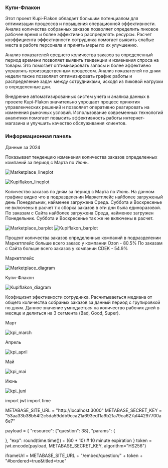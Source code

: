 <h3>Купи-Флакон</h3>

Этот проект Kupi-Flakon обладает большим потенциалом для оптимизации процессов и повышения операционной эффективности. Анализ количества собранных заказов позволяет определить пиковое рабочее время и более эффективно распределять ресурсы. Расчет коэффициента эффективности сотрудника помогает выявить слабые места в работе персонала и принять меры по их улучшению.

Анализ показателей среднего количества заказов за определенный период времени позволяет выявить тенденции и изменения спроса на товары. Это помогает оптимизировать запасы и более эффективно управлять производственным процессом. Анализ показателей по дням недели также позволяет оптимизировать график работы и распределение задач между сотрудниками, исходя из пиковой нагрузки в определенные дни.

Внедрение автоматизированных систем учета и анализа данных в проекте Kupi-Flakon значительно упрощает процесс принятия управленческих решений и позволяет оперативно реагировать на изменения рыночных условий. Использование современных технологий аналитики помогает повысить эффективность работы интернет-магазина и улучшить качество обслуживания клиентов.

<h3>Информационная панель</h3>

Данные за 2024

Показывает тенденцию изменения количества заказов определенных компаний за период с Марта по Июнь.

![Marketplace_lineplot](https://github.com/maxtyrsa/kupiflakon/blob/main/dashbord/Маркетплейс-12.06.2024,%2023_48_10.png?raw=true)

![Kupiflakon_lineplot](https://github.com/maxtyrsa/kupiflakon/blob/main/dashbord/Купи-Флакон-12.06.2024,%2023_48_49.png?raw=true)

Количество заказов по дням за период с Марта по Июнь. На данном графике видно что в подразделении Маркетплейс найболее загруженый день Понедельник, найменее загружена Среда. Суббота и Воскресенье не включены в расчет т.к сборка заказов в эти дни была единоразовой.
По заказам с Сайта найболее загружена Среда, найменее загружен Понедельник. Суббота и Воскресенье так же не включены в расчет.

![Marketplace_barplot](https://github.com/maxtyrsa/kupiflakon/blob/main/dashbord/День%20MP-12.06.2024,%2023_49_04.png?raw=true) ![Kupiflakon_barplot](https://github.com/maxtyrsa/kupiflakon/blob/main/dashbord/День%20Купи-Флакон-12.06.2024,%2023_49_18.png?raw=true)

Процент количества заказов определенных компаний в подразделении Маркетплейс больше всего заказо у компании Ozon - 80.5%
По заказам с Сайта больше всего заказов у компании CDEK - 54.9%

Маркетплейс

![Marketplace_diagram](https://github.com/maxtyrsa/kupiflakon/blob/main/dashbord/Маркетплейс%20проценты-13.06.2024,%2000_16_50.png?raw=true) 

Купи-Флакон

![Kupiflakon_diagram](https://github.com/maxtyrsa/kupiflakon/blob/main/dashbord/Купи-Флакон%20проценты-13.06.2024,%2000_18_24.png?raw=true)

Коэфициэнт эфективности сотрудника. Расчитываеться медиана от общего количества собраных заказов за данный период с групировкой по дням. Данное значение умнодаеться на количество рабочих дней в месяце и делиться на 3 сегмента (Bad, Good, Super).


Март
                         

![kpi_march](https://github.com/maxtyrsa/kupiflakon/blob/main/dashbord/Март-12.06.2024,%2023_49_50.png?raw=true)


Апрель
                         

![kpi_april](https://github.com/maxtyrsa/kupiflakon/blob/main/dashbord/Апрель-12.06.2024,%2023_50_00.png?raw=true)


Май


![kpi_mai](https://github.com/maxtyrsa/kupiflakon/blob/main/dashbord/Май-12.06.2024,%2023_50_11.png?raw=true)



Июнь


![kpi_juni](https://github.com/maxtyrsa/kupiflakon/blob/main/dashbord/KPI%20Июнь-12.06.2024,%2023_50_26.png?raw=true)


import jwt
import time

METABASE_SITE_URL = "http://localhost:3000"
METABASE_SECRET_KEY = "53aa33b38b54f2c5da59ddb9cca21a693edf1a9b2fa79ca627af44297700a6e7"

payload = {
  "resource": {"question": 38},
  "params": {
    
  },
  "exp": round(time.time()) + (60 * 10) # 10 minute expiration
}
token = jwt.encode(payload, METABASE_SECRET_KEY, algorithm="HS256")

iframeUrl = METABASE_SITE_URL + "/embed/question/" + token +
  "#bordered=true&titled=true"
